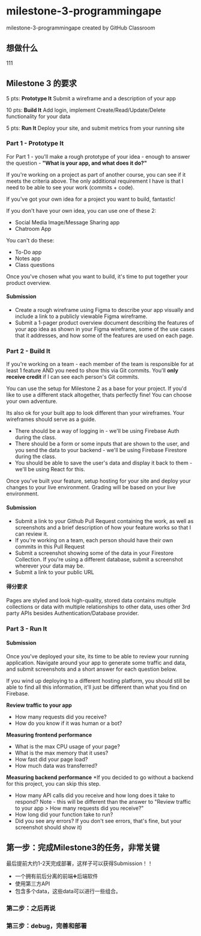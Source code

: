# milestone-3-programmingape
milestone-3-programmingape created by GitHub Classroom

## 想做什么

111

## Milestone 3 的要求

5 pts: **Prototype It** Submit a wireframe and a description of your app

10 pts: **Build It** Add login, implement Create/Read/Update/Delete functionality for your data

5 pts: **Run It** Deploy your site, and submit metrics from your running site

### Part 1 - Prototype It

For Part 1 - you'll make a rough prototype of your idea - enough to answer the question - **"What is your app, and what does it do?"**

If you're working on a project as part of another course, you can see if it meets the criteria above. The only additional requirement I have is that I need to be able to see your work (commits + code).

If you've got your own idea for a project you want to build, fantastic!

If you don't have your own idea, you can use one of these 2:

- Social Media Image/Message Sharing app
- Chatroom App

You can't do these:

- To-Do app
- Notes app
- Class questions

Once you've chosen what you want to build, it's time to put together your product overview.

#### Submission

- Create a rough wireframe using Figma to describe your app visually and include a link to a publicly viewable Figma wireframe.
- Submit a 1-pager product overview document describing the features of your app idea as shown in your Figma wireframe, some of the use cases that it addresses, and how some of the features are used on each page.

### Part 2 - Build It

If you're working on a team - each member of the team is responsible for at least 1 feature AND you need to show this via Git commits. You'll **only receive credit** if I can see each person's Git commits.

You can use the setup for Milestone 2 as a base for your project. If you'd like to use a different stack altogether, thats perfectly fine! You can choose your own adventure.

Its also ok for your built app to look different than your wireframes. Your wireframes should serve as a guide.

- There should be a way of logging in - we'll be using Firebase Auth during the class.
- There should be a form or some inputs that are shown to the user, and you send the data to your backend - we'll be using Firebase Firestore during the class.
- You should be able to save the user's data and display it back to them - we'll be using React for this.

Once you've built your feature, setup hosting for your site and deploy your changes to your live environment. Grading will be based on your live environment.

#### Submission

- Submit a link to your Github Pull Request containing the work, as well as screenshots and a brief description of how your feature works so that I can review it.
- If you're working on a team, each person should have their own commits in this Pull Request
- Submit a screenshot showing some of the data in your Firestore Collection. If you're using a different database, submit a screenshot wherever your data may be.
- Submit a link to your public URL

#### 得分要求

Pages are styled and look high-quality, stored data contains multiple collections or data with multiple relationships to other data, uses other 3rd party APIs besides Authentication/Database provider.

### Part 3 - Run It

#### Submission

Once you've deployed your site, its time to be able to review your running application. Navigate around your app to generate some traffic and data, and submit screenshots and a short answer for each question below.

If you wind up deploying to a different hosting platform, you should still be able to find all this information, it'll just be different than what you find on Firebase.

**Review traffic to your app**

- How many requests did you receive?
- How do you know if it was human or a bot?

**Measuring frontend performance**

- What is the max CPU usage of your page?
- What is the max memory that it uses?
- How fast did your page load?
- How much data was transferred?

**Measuring backend performance** 
*If you decided to go without a backend for this project, you can skip this step.

- How many API calls did you receive and how long does it take to respond? Note - this will be different than the answer to "Review traffic to your app > How many requests did you receive?"
- How long did your function take to run?
- Did you see any errors? If you don't see errors, that's fine, but your screenshot should show it)

## 第一步：完成Milestone3的任务，非常关键

最后提前大约1-2天完成部署，这样子可以获得Submission！！

- 一个拥有前后分离的前端➕后端软件
- 使用第三方API
- 包含多个data，这些data可以进行一些组合。

### 第二步：之后再说

### 第三步：debug，完善和部署

